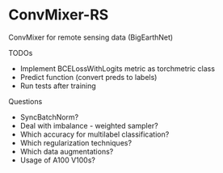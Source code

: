 # ConvMixer-RS
ConvMixer for remote sensing data (BigEarthNet)


TODOs
- Implement BCELossWithLogits metric as torchmetric class
- Predict function (convert preds to labels)
- Run tests after training


Questions
- SyncBatchNorm?
- Deal with imbalance - weighted sampler?
- Which accuracy for multilabel classification?
- Which regularization techniques?
- Which data augmentations?
- Usage of A100 V100s?